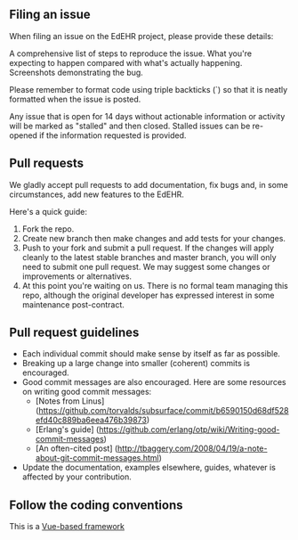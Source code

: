## Filing an issue
When filing an issue on the EdEHR project, please provide these details:

A comprehensive list of steps to reproduce the issue.
What you're expecting to happen compared with what's actually happening.
Screenshots demonstrating the bug.

Please remember to format code using triple backticks (`) so that it is neatly formatted when the issue is posted.

Any issue that is open for 14 days without actionable information or activity will be marked as "stalled" and then closed. Stalled issues can be re-opened if the information requested is provided.

## Pull requests
We gladly accept pull requests to add documentation, fix bugs and, in some circumstances, add new features to the EdEHR.

Here's a quick guide:
1. Fork the repo.
2. Create new branch then make changes and add tests for your changes.
3. Push to your fork and submit a pull request. If the changes will apply cleanly to the latest stable branches and master branch, you will only need to submit one pull request. We may suggest some changes or improvements or alternatives.
4. At this point you're waiting on us. There is no formal team managing this repo, although the original developer has expressed interest in some maintenance post-contract. 

## Pull request guidelines
- Each individual commit should make sense by itself as far as possible.
- Breaking up a large change into smaller (coherent) commits is encouraged.
- Good commit messages are also encouraged. Here are some resources on writing good commit messages:
  - [Notes from Linus] (https://github.com/torvalds/subsurface/commit/b6590150d68df528efd40c889ba6eea476b39873)
  - [Erlang's guide] (https://github.com/erlang/otp/wiki/Writing-good-commit-messages)
  - [An often-cited post] (http://tbaggery.com/2008/04/19/a-note-about-git-commit-messages.html)
- Update the documentation, examples elsewhere, guides, whatever is affected by your contribution.

## Follow the coding conventions
This is a [Vue-based framework](https://vuejs.org/v2/guide/)
